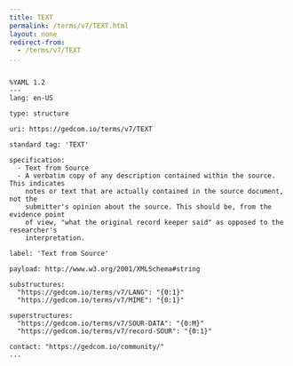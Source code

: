 ```yaml
---
title: TEXT
permalink: /terms/v7/TEXT.html
layout: none
redirect-from:
  - /terms/v7/TEXT
...
```


```

%YAML 1.2
---
lang: en-US

type: structure

uri: https://gedcom.io/terms/v7/TEXT

standard tag: 'TEXT'

specification:
  - Text from Source
  - A verbatim copy of any description contained within the source. This indicates
    notes or text that are actually contained in the source document, not the
    submitter's opinion about the source. This should be, from the evidence point
    of view, "what the original record keeper said" as opposed to the researcher's
    interpretation.

label: 'Text from Source'

payload: http://www.w3.org/2001/XMLSchema#string

substructures:
  "https://gedcom.io/terms/v7/LANG": "{0:1}"
  "https://gedcom.io/terms/v7/MIME": "{0:1}"

superstructures:
  "https://gedcom.io/terms/v7/SOUR-DATA": "{0:M}"
  "https://gedcom.io/terms/v7/record-SOUR": "{0:1}"

contact: "https://gedcom.io/community/"
...

```
